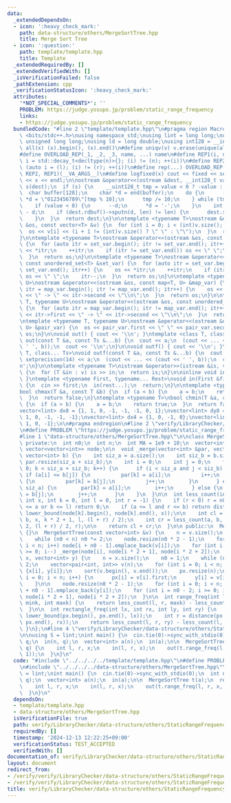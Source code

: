 ```yaml
---
data:
  _extendedDependsOn:
  - icon: ':heavy_check_mark:'
    path: data-structure/others/MergeSortTree.hpp
    title: Merge Sort Tree
  - icon: ':question:'
    path: template/template.hpp
    title: Template
  _extendedRequiredBy: []
  _extendedVerifiedWith: []
  _isVerificationFailed: false
  _pathExtension: cpp
  _verificationStatusIcon: ':heavy_check_mark:'
  attributes:
    '*NOT_SPECIAL_COMMENTS*': ''
    PROBLEM: https://judge.yosupo.jp/problem/static_range_frequency
    links:
    - https://judge.yosupo.jp/problem/static_range_frequency
  bundledCode: "#line 2 \"template/template.hpp\"\n#pragma region Macros\n#include\
    \ <bits/stdc++.h>\nusing namespace std;\nusing lint = long long;\nusing ull =\
    \ unsigned long long;\nusing ld = long double;\nusing int128 = __int128_t;\n#define\
    \ all(x) (x).begin(), (x).end()\n#define uniqv(v) v.erase(unique(all(v)), v.end())\n\
    #define OVERLOAD_REP(_1, _2, _3, name, ...) name\n#define REP1(i, n) for (auto\
    \ i = std::decay_t<decltype(n)>{}; (i) != (n); ++(i))\n#define REP2(i, l, r) for\
    \ (auto i = (l); (i) != (r); ++(i))\n#define rep(...) OVERLOAD_REP(__VA_ARGS__,\
    \ REP2, REP1)(__VA_ARGS__)\n#define logfixed(x) cout << fixed << setprecision(10)\
    \ << x << endl;\n\nostream &operator<<(ostream &dest, __int128_t value) {\n  ostream::sentry\
    \ s(dest);\n  if (s) {\n    __uint128_t tmp = value < 0 ? -value : value;\n  \
    \  char buffer[128];\n    char *d = end(buffer);\n    do {\n      --d;\n     \
    \ *d = \"0123456789\"[tmp % 10];\n      tmp /= 10;\n    } while (tmp != 0);\n\
    \    if (value < 0) {\n      --d;\n      *d = '-';\n    }\n    int len = end(buffer)\
    \ - d;\n    if (dest.rdbuf()->sputn(d, len) != len) {\n      dest.setstate(ios_base::badbit);\n\
    \    }\n  }\n  return dest;\n}\n\ntemplate <typename T>\nostream &operator<<(ostream\
    \ &os, const vector<T> &v) {\n  for (int i = 0; i < (int)v.size(); i++) {\n  \
    \  os << v[i] << (i + 1 != (int)v.size() ? \" \" : \"\");\n  }\n  return os;\n\
    }\n\ntemplate <typename T>\nostream &operator<<(ostream &os, const set<T> &set_var)\
    \ {\n  for (auto itr = set_var.begin(); itr != set_var.end(); itr++) {\n    os\
    \ << *itr;\n    ++itr;\n    if (itr != set_var.end()) os << \" \";\n    itr--;\n\
    \  }\n  return os;\n}\n\ntemplate <typename T>\nostream &operator<<(ostream &os,\
    \ const unordered_set<T> &set_var) {\n  for (auto itr = set_var.begin(); itr !=\
    \ set_var.end(); itr++) {\n    os << *itr;\n    ++itr;\n    if (itr != set_var.end())\
    \ os << \" \";\n    itr--;\n  }\n  return os;\n}\n\ntemplate <typename T, typename\
    \ U>\nostream &operator<<(ostream &os, const map<T, U> &map_var) {\n  for (auto\
    \ itr = map_var.begin(); itr != map_var.end(); itr++) {\n    os << itr->first\
    \ << \" -> \" << itr->second << \"\\n\";\n  }\n  return os;\n}\n\ntemplate <typename\
    \ T, typename U>\nostream &operator<<(ostream &os, const unordered_map<T, U> &map_var)\
    \ {\n  for (auto itr = map_var.begin(); itr != map_var.end(); itr++) {\n    os\
    \ << itr->first << \" -> \" << itr->second << \"\\n\";\n  }\n  return os;\n}\n\
    \ntemplate <typename T, typename U>\nostream &operator<<(ostream &os, const pair<T,\
    \ U> &pair_var) {\n  os << pair_var.first << \" \" << pair_var.second;\n  return\
    \ os;\n}\n\nvoid out() { cout << '\\n'; }\ntemplate <class T, class... Ts>\nvoid\
    \ out(const T &a, const Ts &...b) {\n  cout << a;\n  (cout << ... << (cout <<\
    \ ' ', b));\n  cout << '\\n';\n}\n\nvoid outf() { cout << '\\n'; }\ntemplate <class\
    \ T, class... Ts>\nvoid outf(const T &a, const Ts &...b) {\n  cout << fixed <<\
    \ setprecision(14) << a;\n  (cout << ... << (cout << ' ', b));\n  cout << '\\\
    n';\n}\n\ntemplate <typename T>\nistream &operator>>(istream &is, vector<T> &v)\
    \ {\n  for (T &in : v) is >> in;\n  return is;\n}\n\ninline void in(void) { return;\
    \ }\ntemplate <typename First, typename... Rest>\nvoid in(First &first, Rest &...rest)\
    \ {\n  cin >> first;\n  in(rest...);\n  return;\n}\n\ntemplate <typename T>\n\
    bool chmax(T &a, const T &b) {\n  if (a < b) {\n    a = b;\n    return true;\n\
    \  }\n  return false;\n}\ntemplate <typename T>\nbool chmin(T &a, const T &b)\
    \ {\n  if (a > b) {\n    a = b;\n    return true;\n  }\n  return false;\n}\n\n\
    vector<lint> dx8 = {1, 1, 0, -1, -1, -1, 0, 1};\nvector<lint> dy8 = {0, 1, 1,\
    \ 1, 0, -1, -1, -1};\nvector<lint> dx4 = {1, 0, -1, 0};\nvector<lint> dy4 = {0,\
    \ 1, 0, -1};\n\n#pragma endregion\n#line 2 \"verify/LibraryChecker/data-structure/others/StaticRangeFrequency.test.cpp\"\
    \n#define PROBLEM \"https://judge.yosupo.jp/problem/static_range_frequency\"\n\
    #line 1 \"data-structure/others/MergeSortTree.hpp\"\n\nclass MergeSortTree {\n\
    \ private:\n  int n0;\n  int n;\n  int MA = 1e9 + 10;\n  vector<int> px;\n\n \
    \ vector<vector<int>> node;\n\n  void _merge(vector<int> &par, vector<int> a,\
    \ vector<int> b) {\n    int siz_a = a.size();\n    int siz_b = b.size();\n   \
    \ par.resize(siz_a + siz_b);\n    int i = 0;\n    int j = 0;\n    for (int k =\
    \ 0; k < siz_a + siz_b; k++) {\n      if (i < siz_a and j < siz_b) {\n       \
    \ if (a[i] <= b[j]) {\n          par[k] = a[i];\n          i++;\n        } else\
    \ {\n          par[k] = b[j];\n          j++;\n        }\n      } else if (i <\
    \ siz_a) {\n        par[k] = a[i];\n        i++;\n      } else {\n        par[k]\
    \ = b[j];\n        j++;\n      }\n    }\n  }\n\n  int less_count(int a, int b,\
    \ int x, int k = 0, int l = 0, int r = -1) {\n    if (r < 0) r = n0;\n    if (r\
    \ <= a or b <= l) return 0;\n    if (a <= l and r <= b) return distance(node[k].begin(),\
    \ lower_bound(node[k].begin(), node[k].end(), x));\n\n    int cl = less_count(a,\
    \ b, x, k * 2 + 1, l, (l + r) / 2);\n    int cr = less_count(a, b, x, k * 2 +\
    \ 2, (l + r) / 2, r);\n\n    return cl + cr;\n  }\n\n public:\n  MergeSortTree()\
    \ {}\n  MergeSortTree(const vector<int> &v) {\n    n = v.size();\n    n0 = 1;\n\
    \    while (n0 < n) n0 *= 2;\n    node.resize(n0 * 2 - 1);\n    for (int i = 0;\
    \ i < n; i++) node[i + n0 - 1].emplace_back(v[i]);\n    for (int i = n0 - 2; i\
    \ >= 0; i--) _merge(node[i], node[i * 2 + 1], node[i * 2 + 2]);\n  }\n\n  MergeSortTree(vector<int>\
    \ x, vector<int> y) {\n    n = x.size();\n    n0 = 1;\n    while (n0 < n) n0 *=\
    \ 2;\n    vector<pair<int, int>> v(n);\n    for (int i = 0; i < n; i++) v[i] =\
    \ {x[i], y[i]};\n    sort(v.begin(), v.end());\n    px.resize(n);\n    for (int\
    \ i = 0; i < n; i++) {\n      px[i] = v[i].first;\n      y[i] = v[i].second;\n\
    \    }\n\n    node.resize(n0 * 2 - 1);\n    for (int i = 0; i < n; i++) node[i\
    \ + n0 - 1].emplace_back(y[i]);\n    for (int i = n0 - 2; i >= 0; i--) _merge(node[i],\
    \ node[i * 2 + 1], node[i * 2 + 2]);\n  }\n\n  int range_freq(int l, int r, int\
    \ mink, int maxk) {\n    return less_count(l, r, maxk) - less_count(l, r, mink);\n\
    \  }\n\n  int rectangle_freq(int lx, int rx, int ly, int ry) {\n    int l = distance(px.begin(),\
    \ lower_bound(px.begin(), px.end(), lx));\n    int r = distance(px.begin(), lower_bound(px.begin(),\
    \ px.end(), rx));\n    return less_count(l, r, ry) - less_count(l, r, ly);\n \
    \ }\n};\n#line 4 \"verify/LibraryChecker/data-structure/others/StaticRangeFrequency.test.cpp\"\
    \n\nusing S = lint;\nint main() {\n  cin.tie(0)->sync_with_stdio(0);\n  int n,\
    \ q;\n  in(n, q);\n  vector<int> a(n);\n  in(a);\n\n  MergeSortTree t(a);\n  rep(i,\
    \ q) {\n    int l, r, x;\n    in(l, r, x);\n    out(t.range_freq(l, r, x, x +\
    \ 1));\n  }\n}\n"
  code: "#include \"../../../../template/template.hpp\"\n#define PROBLEM \"https://judge.yosupo.jp/problem/static_range_frequency\"\
    \n#include \"../../../../data-structure/others/MergeSortTree.hpp\"\n\nusing S\
    \ = lint;\nint main() {\n  cin.tie(0)->sync_with_stdio(0);\n  int n, q;\n  in(n,\
    \ q);\n  vector<int> a(n);\n  in(a);\n\n  MergeSortTree t(a);\n  rep(i, q) {\n\
    \    int l, r, x;\n    in(l, r, x);\n    out(t.range_freq(l, r, x, x + 1));\n\
    \  }\n}\n"
  dependsOn:
  - template/template.hpp
  - data-structure/others/MergeSortTree.hpp
  isVerificationFile: true
  path: verify/LibraryChecker/data-structure/others/StaticRangeFrequency.test.cpp
  requiredBy: []
  timestamp: '2024-12-13 12:22:25+09:00'
  verificationStatus: TEST_ACCEPTED
  verifiedWith: []
documentation_of: verify/LibraryChecker/data-structure/others/StaticRangeFrequency.test.cpp
layout: document
redirect_from:
- /verify/verify/LibraryChecker/data-structure/others/StaticRangeFrequency.test.cpp
- /verify/verify/LibraryChecker/data-structure/others/StaticRangeFrequency.test.cpp.html
title: verify/LibraryChecker/data-structure/others/StaticRangeFrequency.test.cpp
---
```

